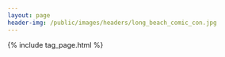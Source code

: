 ```yaml
---
layout: page
header-img: /public/images/headers/long_beach_comic_con.jpg
---
```


{% include tag_page.html %}
